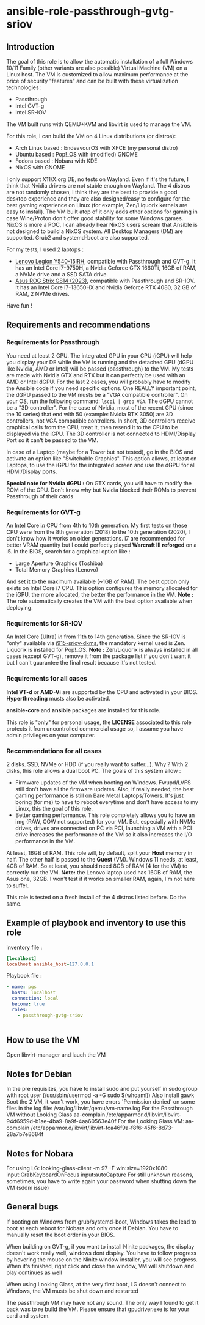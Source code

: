 # ansible-role-passthrough-gvtg-sriov

## Introduction

The goal of this role is to allow the automatic installation of a full Windows 10/11 Family (other variants are also possible) Virtual Machine (VM) on a Linux host. The VM is customized to allow maximum performance at the price of security "features" and can be built with these virtualization technologies :

* Passthrough
* Intel GVT-g
* Intel SR-IOV

The VM built runs with QEMU+KVM and libvirt is used to manage the VM.

For this role, I can build the VM on 4 Linux distributions (or distros):

* Arch Linux based : EndeavourOS with XFCE (my personal distro)
* Ubuntu based : Pop!_OS with (modified) GNOME
* Fedora based : Nobara with KDE
* NixOS with GNOME

I only support X11/X.org DE, no tests on Wayland. Even if it's the future, I think that Nvidia drivers are not stable enough on Wayland. The 4 distros are not randomly chosen, I think they are the best to provide a good desktop experience and they are also designed/easy to configure for the best gaming experience on Linux (for example, Zen/Liquorix kernels are easy to install). The VM built atop of it only adds other options for gaming in case Wine/Proton don't offer good stability for some Windows games. NixOS is more a POC, I can already hear NixOS users scream that Ansible is not designed to build a NixOS system. All Desktop Managers (DM) are supported. Grub2 and systemd-boot are also supported.

For my tests, I used 2 laptops :

* [Lenovo Legion Y540-15IRH](https://www.laptopspirit.fr/266282/lenovo-legion-y540-15irh-81sx003bfr-pc-portable-15-144hz-joueur-et-createurs-gtx-1660-ti.html), compatible with Passthrough and GVT-g. It has an Intel Core i7-9750H, a Nvidia Geforce GTX 1660Ti, 16GB of RAM, a NVMe drive and a SSD SATA drive.
* [Asus ROG Strix G814 (2023)](https://laptopmedia.com/fr/series/asus-rog-strix-g18-g814-2023/), compatible with Passthrough and SR-IOV. It has an Intel Core i7-13650HX and Nvidia Geforce RTX 4080, 32 GB of RAM, 2 NVMe drives.

Have fun !

## Requirements and recommendations

### Requirements for Passthrough

You need at least 2 GPU. The integrated GPU in your CPU (iGPU) will help you display your DE while the VM is running and the detached GPU (dGPU like Nvidia, AMD or Intel) will be passed (passthrough) to the VM. My tests are made with Nvidia GTX and RTX but it can perfectly be used with an AMD or Intel dGPU. For the last 2 cases, you will probably have to modify the Ansible code if you need specific options. One REALLY important point, the dGPU passed to the VM musts be a "VGA compatible controller". On your OS, run the following command: `lscpi | grep VGA`. The dGPU cannot be a "3D controller". For the case of Nvidia, most of the recent GPU (since the 10 series) that end with 50 (example: Nvidia RTX 3050) are 3D controllers, not VGA compatible controllers. In short, 3D controllers receive graphical calls from the CPU, treat it, then resend it to the CPU to be displayed via the iGPU. The 3D controller is not connected to HDMI/Display Port so it can't be passed to the VM.

In case of a Laptop (maybe for a Tower but not tested), go in the BIOS and activate an option like "Switchable Graphics". This option allows, at least on Laptops, to use the iGPU for the integrated screen and use the dGPU for all HDMI/Display ports.

**Special note for Nvidia dGPU :** On GTX cards, you will have to modify the ROM of the GPU. Don't know why but Nvidia blocked their ROMs to prevent Passthrough of their cards

### Requirements for GVT-g

An Intel Core i*n* CPU from 4th to 10th generation. My first tests on these CPU were from the 8th generation (2018) to the 10th generation (2020), I don't know how it works on older generations. i7 are recommended for better VRAM quantity but I could perfectly played **Warcraft III reforged** on a i5. In the BIOS, search for a graphical option like :

* Large Aperture Graphics (Toshiba)
* Total Memory Graphics (Lenovo)

And set it to the maximum available (~1GB of RAM). The best option only exists on Intel Core i7 CPU. This option configures the memory allocated for the iGPU, the more allocated, the better the performance in the VM. **Note :** The role automatically creates the VM with the best option available when deploying.

### Requirements for SR-IOV

An Intel Core (Ultra) i*n* from 11th to 14th generation. Since the SR-IOV is "only" available via [i915-sriov-dkms](https://github.com/strongtz/i915-sriov-dkms), the mandatory kernel used is Zen. Liquorix is installed for Pop!_OS. **Note :** Zen/Liquorix is always installed in all cases (except GVT-g), remove it from the package list if you don't want it but I can't guarantee the final result because it's not tested.

### Requirements for all cases

**Intel VT-d** or **AMD-Vi** are supported by the CPU and activated in your BIOS. **Hyperthreading** musts also be activated.

**ansible-core** and **ansible** packages are installed for this role.

This role is "only" for personal usage, the **LICENSE** associated to this role protects it from uncontrolled commercial usage so, I assume you have admin privileges on your computer.

### Recommendations for all cases

2 disks. SSD, NVMe or HDD (if you really want to suffer...). Why ? With 2 disks, this role allows a dual boot PC. The goals of this system allow :

* Firmware updates of the VM when booting on Windows. Fwupd/LVFS still don't have all the firmware updates. Also, if really needed, the best gaming performance is still on Bare Metal Laptops/Towers. It's just boring (for me) to have to reboot everytime and don't have access to my Linux, this the goal of this role.
* Better gaming performance. This role completely allows you to have an img (RAW, COW not supported) for your VM. But, especially with NVMe drives, drives are connected on PC via PCI, launching a VM with a PCI drive increases the performance of the VM so it also increases the I/O performance in the VM.

At least, 16GB of RAM. This role will, by default, split your **Host** memory in half. The other half is passed to the **Guest** (VM). Windows 11 needs, at least, 4GB of RAM. So at least, you should need 8GB of RAM (4 for the VM) to correctly run the VM. **Note:** the Lenovo laptop used has 16GB of RAM, the Asus one, 32GB. I won't test if it works on smaller RAM, again, I'm not here to suffer.

This role is tested on a fresh install of the 4 distros listed before. Do the same.

## Example of playbook and inventory to use this role

inventory file :

```ini
[localhost]
localhost ansible_host=127.0.0.1
```

Playbook file :

```yaml
- name: pgs
  hosts: localhost
  connection: local
  become: true
  roles:
    - passthrough-gvtg-sriov
 
```

## How to use the VM

Open libvirt-manager and lauch the VM

## Notes for Debian
In the pre requisites, you have to install sudo and put yourself in sudo group with root user (/usr/sbin/usermod -a -G sudo $(whoami))
Also install gawk
Boot the 2 VM, it won't work, you have errors 'Permission denied' on some files in the log file: /var/log/libvirt/qemu/vm-name.log 
For the Passthrough VM without Looking Glass
aa-complain /etc/apparmor.d/libvirt/libvirt-94d6959d-b1ae-4ba9-8a9f-4aa60563e40f
For the Looking Glass VM:
aa-complain /etc/apparmor.d/libvirt/libvirt-fca46f9a-f8f6-45f6-8d73-28a7b7e8684f

## Notes for Nobara
For using LG: looking-glass-client -m 97 -F win:size=1920x1080 input:GrabKeyboardOnFocus input:autoCapture
For still unknown reasons, sometimes, you have to write again your password when shutting down the VM (sddm issue)

## General bugs
If booting on Windows from grub/systemd-boot, Windows takes the lead to boot at each reboot for Nobara and only once if Debian. You have to manually reset the boot order in your BIOS.

When building on GVT-g, if you want to install Ninite packages, the display doesn't work really well, windows dont display.
You have to follow progress by hovering the mouse on the Ninite window installer, you will see progress. When it's finished, right click and close the window, VM will shutdown and play continues as well

When using Looking Glass, at the very first boot, LG doesn't connect to Windows, the VM musts be shut down and restarted

The passthrough VM may have not any sound. The only way I found to get it back was to re build the VM. Please ensure that gpudriver.exe is for your card and system.
